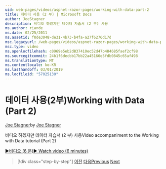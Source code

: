 ```yaml
---
uid: web-pages/videos/aspnet-razor-pages/working-with-data-part-2
title: 데이터 사용 (2 부) | Microsoft Docs
author: JoeStagner
description: 비디오 하겠지만 데이터 자습서 (2 부) 사용
ms.author: riande
ms.date: 02/25/2011
ms.assetid: f0de3048-de31-4b73-b4fa-a27f6276d17d
msc.legacyurl: /web-pages/videos/aspnet-razor-pages/working-with-data-part-2
msc.type: video
ms.openlocfilehash: c0969e5eb2d837410ec52d47b484685faef2cf98
ms.sourcegitcommit: 24b1f6decbb17bb22a45166e5fdb0845c65af498
ms.translationtype: MT
ms.contentlocale: ko-KR
ms.lasthandoff: 03/01/2019
ms.locfileid: "57025130"
---
```

<a name="working-with-data-part-2"></a><span data-ttu-id="82894-103">데이터 사용(2부)</span><span class="sxs-lookup"><span data-stu-id="82894-103">Working with Data (Part 2)</span></span>
====================
<span data-ttu-id="82894-104">[Joe Stagner](https://github.com/JoeStagner)</span><span class="sxs-lookup"><span data-stu-id="82894-104">by [Joe Stagner](https://github.com/JoeStagner)</span></span>

<span data-ttu-id="82894-105">비디오 하겠지만 데이터 자습서 (2 부) 사용</span><span class="sxs-lookup"><span data-stu-id="82894-105">Video accompaniment to the Working with Data tutorial (Part 2)</span></span>

[<span data-ttu-id="82894-106">&#9654;비디오 (6 분)</span><span class="sxs-lookup"><span data-stu-id="82894-106">&#9654; Watch video (6 minutes)</span></span>](https://channel9.msdn.com/Blogs/ASP-NET-Site-Videos/working-with-data-part-2)

> [!div class="step-by-step"]
> <span data-ttu-id="82894-107">[이전](working-with-data-part-1.md)
> [다음](displaying-data-in-a-grid.md)</span><span class="sxs-lookup"><span data-stu-id="82894-107">[Previous](working-with-data-part-1.md)
[Next](displaying-data-in-a-grid.md)</span></span>
